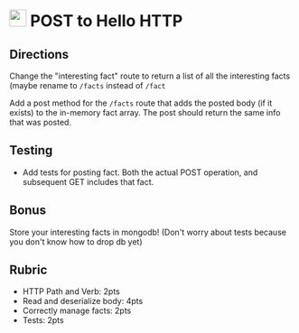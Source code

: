 <img src="https://cloud.githubusercontent.com/assets/478864/22186847/68223ce6-e0b1-11e6-8a62-0e3edc96725e.png" width=30> POST to Hello HTTP
======

## Directions

Change the "interesting fact" route to return a list of all the interesting facts (maybe rename to `/facts` instead of `/fact`

Add a post method for the `/facts` route that adds the posted body (if it exists) to the in-memory fact array. The post should return the same info that was posted.

## Testing

* Add tests for posting fact. Both the actual POST operation, and subsequent GET includes that fact.

## Bonus

Store your interesting facts in mongodb! (Don't worry about tests because you don't know how to drop db yet)

## Rubric

* HTTP Path and Verb: 2pts
* Read and deserialize body: 4pts
* Correctly manage facts: 2pts
* Tests: 2pts